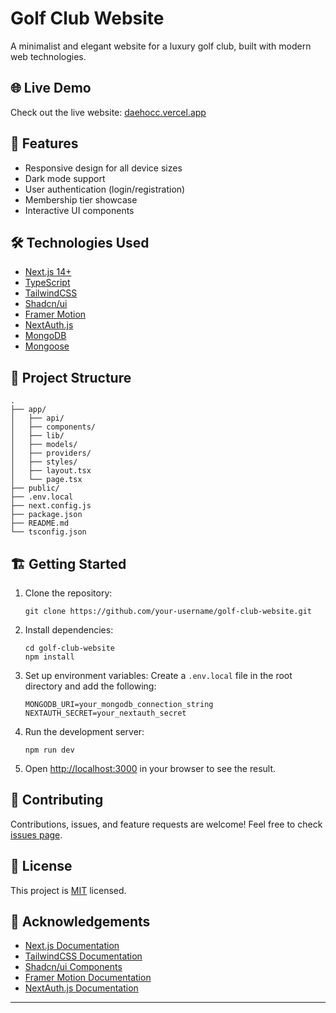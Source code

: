 # Golf Club Website

A minimalist and elegant website for a luxury golf club, built with modern web technologies.

## 🌐 Live Demo

Check out the live website: [daehocc.vercel.app](https://daehocc.vercel.app)

## 🚀 Features

- Responsive design for all device sizes
- Dark mode support
- User authentication (login/registration)
- Membership tier showcase
- Interactive UI components

## 🛠 Technologies Used

- [Next.js 14+](https://nextjs.org/)
- [TypeScript](https://www.typescriptlang.org/)
- [TailwindCSS](https://tailwindcss.com/)
- [Shadcn/ui](https://ui.shadcn.com/)
- [Framer Motion](https://www.framer.com/motion/)
- [NextAuth.js](https://next-auth.js.org/)
- [MongoDB](https://www.mongodb.com/)
- [Mongoose](https://mongoosejs.com/)

## 📁 Project Structure

```
.
├── app/
│   ├── api/
│   ├── components/
│   ├── lib/
│   ├── models/
│   ├── providers/
│   ├── styles/
│   ├── layout.tsx
│   └── page.tsx
├── public/
├── .env.local
├── next.config.js
├── package.json
├── README.md
└── tsconfig.json
```

## 🏗 Getting Started

1. Clone the repository:
   ```
   git clone https://github.com/your-username/golf-club-website.git
   ```

2. Install dependencies:
   ```
   cd golf-club-website
   npm install
   ```

3. Set up environment variables:
   Create a `.env.local` file in the root directory and add the following:
   ```
   MONGODB_URI=your_mongodb_connection_string
   NEXTAUTH_SECRET=your_nextauth_secret
   ```

4. Run the development server:
   ```
   npm run dev
   ```

5. Open [http://localhost:3000](http://localhost:3000) in your browser to see the result.

## 🤝 Contributing

Contributions, issues, and feature requests are welcome! Feel free to check [issues page](https://github.com/your-username/golf-club-website/issues).

## 📜 License

This project is [MIT](https://choosealicense.com/licenses/mit/) licensed.

## 👏 Acknowledgements

- [Next.js Documentation](https://nextjs.org/docs)
- [TailwindCSS Documentation](https://tailwindcss.com/docs)
- [Shadcn/ui Components](https://ui.shadcn.com/)
- [Framer Motion Documentation](https://www.framer.com/motion/)
- [NextAuth.js Documentation](https://next-auth.js.org/getting-started/introduction)

---

